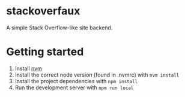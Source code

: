 # stackoverfaux

A simple Stack Overflow-like site backend.

# Getting started

1. Install [nvm](https://github.com/nvm-sh/nvm?tab=readme-ov-file#installing-and-updating)
2. Install the correct node version (found in .nvmrc) with `nvm install`
3. Install the project dependencies with `npm install`
4. Run the development server with `npm run local`
